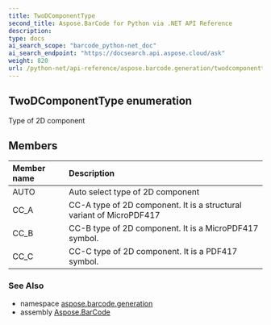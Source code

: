 ```yaml
---
title: TwoDComponentType
second_title: Aspose.BarCode for Python via .NET API Reference
description: 
type: docs
ai_search_scope: "barcode_python-net_doc"
ai_search_endpoint: "https://docsearch.api.aspose.cloud/ask"
weight: 820
url: /python-net/api-reference/aspose.barcode.generation/twodcomponenttype/
---
```


## TwoDComponentType enumeration

Type of 2D component

## Members
| Member name | Description |
| :- | :- |
|AUTO|Auto select type of 2D component|
|CC_A|CC-A type of 2D component. It is a structural variant of MicroPDF417|
|CC_B|CC-B type of 2D component. It is a MicroPDF417 symbol.|
|CC_C|CC-C type of 2D component. It is a PDF417 symbol.|

### See Also

* namespace [aspose.barcode.generation](/barcode/python-net/api-reference/aspose.barcode.generation/)
* assembly [Aspose.BarCode](/barcode/python-net/api-reference/)

